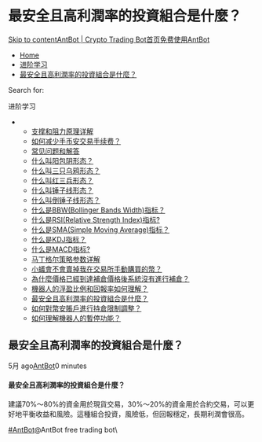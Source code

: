 # 最安全且高利潤率的投資組合是什麼？

[Skip to content](https://www.antrade.io/guide/docs/cn/cn-1dorrv0hrpbui/#content)[AntBot | Crypto Trading Bot](https://www.antrade.io/guide/docs/cn/)[首页](https://www.antrade.io/guide/docs/cn/)[免费使用AntBot](https://antrade.io/)

* [Home](https://www.antrade.io/guide/docs/cn)
* [进阶学习](https://www.antrade.io/guide/docs/cn/cn-learning/)
* [最安全且高利潤率的投資組合是什麼？](https://www.antrade.io/guide/docs/cn/cn-1dorrv0hrpbui/)

Search for:

进阶学习

*
  * [支撑和阻力原理详解](https://www.antrade.io/guide/docs/cn/support-resistance/)
  * [如何减少手币安交易手续费？](https://www.antrade.io/guide/docs/cn/reducing-trading-fees/)
  * [常见问题和解答](https://www.antrade.io/guide/docs/cn/frequently-asked-questions/)
  * [什么叫阳包阴形态？](https://www.antrade.io/guide/docs/cn/engulfing-bullish-patterns/)
  * [什么叫三只乌鸦形态？](https://www.antrade.io/guide/docs/cn/three-black-crows-patterns/)
  * [什么叫红三兵形态？](https://www.antrade.io/guide/docs/cn/three-white-soldiers-patterns/)
  * [什么叫锤子线形态？](https://www.antrade.io/guide/docs/cn/long-lower-shadow-patterns/)
  * [什么叫倒锤子线形态？](https://www.antrade.io/guide/docs/cn/long-upper-shadow-patterns/)
  * [什么是BBW(Bollinger Bands Width)指标？](https://www.antrade.io/guide/docs/cn/bbw-indicator/)
  * [什么是RSI(Relative Strength Index)指标?](https://www.antrade.io/guide/docs/cn/rsi-indicator/)
  * [什么是SMA(Simple Moving Average)指标？](https://www.antrade.io/guide/docs/cn/ma-indicator/)
  * [什么是KDJ指标？](https://www.antrade.io/guide/docs/cn/kdj-indicator/)
  * [什么是MACD指标?](https://www.antrade.io/guide/docs/cn/macd-indicator/)
  * [马丁格尔策略参数详解](https://www.antrade.io/guide/docs/cn/parameters\_dca/)
  * [小蟻會不會賣掉我在交易所手動購買的幣？](https://www.antrade.io/guide/docs/cn/cn-1dorqc18qo443/)
  * [為什麼價格已經到達補倉價格後系統沒有進行補倉？](https://www.antrade.io/guide/docs/cn/cn-1dornfm25vrsh/)
  * [機器人的浮盈比例和回報率如何理解？](https://www.antrade.io/guide/docs/cn/cn-1dorp3kchr9kb/)
  * [最安全且高利潤率的投資組合是什麼？](https://www.antrade.io/guide/docs/cn/cn-1dorrv0hrpbui/)
  * [如何對幣安賬戶進行持倉限制調整？](https://www.antrade.io/guide/docs/cn/cn-1dpggek6iesdu/)
  * [如何理解機器人的暫停功能？](https://www.antrade.io/guide/docs/cn/cn-1doii6uupa9m8/)

## 最安全且高利潤率的投資組合是什麼？

5月 ago[AntBot](https://www.antrade.io/guide/docs/cn/author/antbot/)0 minutes

#### 最安全且高利潤率的投資組合是什麼？ <a href="#5axfnz" id="5axfnz"></a>

建議70%～80%的資金用於現貨交易，30%～20%的資金用於合約交易，可以更好地平衡收益和風險。這種組合投資，風險低，但回報穩定，長期利潤會很高。

[#AntBot](https://www.antrade.io/guide/docs/cn/tag/antbot/)@AntBot free trading bot\
